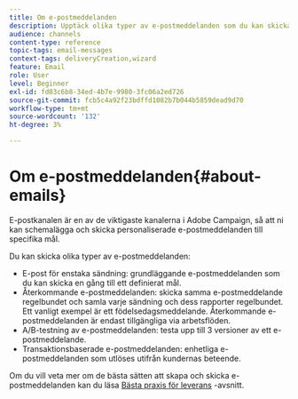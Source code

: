```yaml
---
title: Om e-postmeddelanden
description: Upptäck olika typer av e-postmeddelanden som du kan skicka med Adobe Campaign.
audience: channels
content-type: reference
topic-tags: email-messages
context-tags: deliveryCreation,wizard
feature: Email
role: User
level: Beginner
exl-id: fd03c6b8-34ed-4b7e-9980-3fc06a2ed726
source-git-commit: fcb5c4a92f23bdffd1082b7b044b5859dead9d70
workflow-type: tm+mt
source-wordcount: '132'
ht-degree: 3%

---
```


# Om e-postmeddelanden{#about-emails}

E-postkanalen är en av de viktigaste kanalerna i Adobe Campaign, så att ni kan schemalägga och skicka personaliserade e-postmeddelanden till specifika mål.

Du kan skicka olika typer av e-postmeddelanden:

* E-post för enstaka sändning: grundläggande e-postmeddelanden som du kan skicka en gång till ett definierat mål.
* Återkommande e-postmeddelanden: skicka samma e-postmeddelande regelbundet och samla varje sändning och dess rapporter regelbundet. Ett vanligt exempel är ett födelsedagsmeddelande. Återkommande e-postmeddelanden är endast tillgängliga via arbetsflöden.
* A/B-testning av e-postmeddelanden: testa upp till 3 versioner av ett e-postmeddelande.
* Transaktionsbaserade e-postmeddelanden: enhetliga e-postmeddelanden som utlöses utifrån kundernas beteende.

Om du vill veta mer om de bästa sätten att skapa och skicka e-postmeddelanden kan du läsa [Bästa praxis för leverans](../../sending/using/delivery-best-practices.md) -avsnitt.
